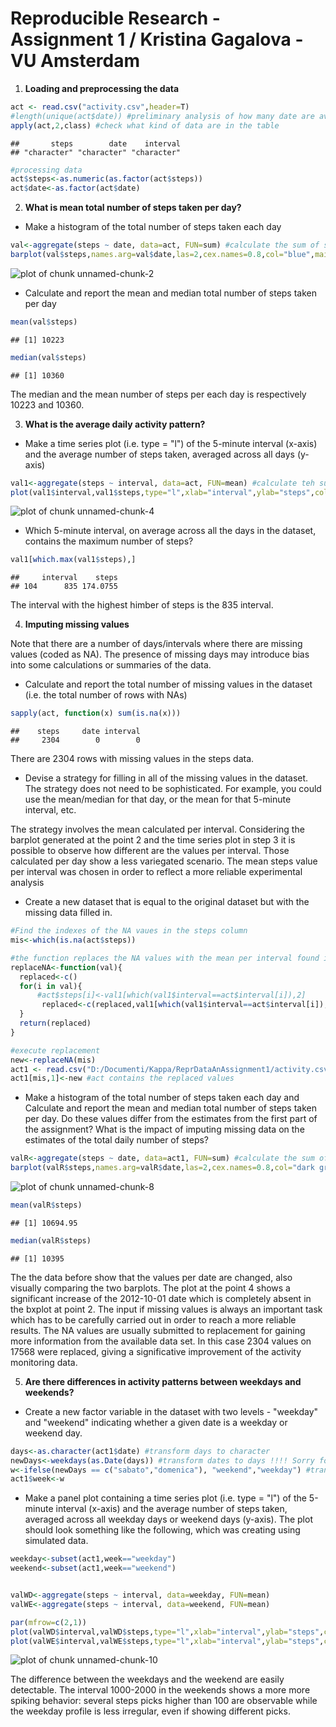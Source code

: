 Reproducible Research - Assignment 1 / Kristina Gagalova - VU Amsterdam
========================================================

1) **Loading and preprocessing the data**

```r
act <- read.csv("activity.csv",header=T)
#length(unique(act$date)) #preliminary analysis of how many date are avalable for the plotting
apply(act,2,class) #check what kind of data are in the table
```

```
##       steps        date    interval 
## "character" "character" "character"
```

```r
#processing data 
act$steps<-as.numeric(as.factor(act$steps)) 
act$date<-as.factor(act$date)
```

2) **What is mean total number of steps taken per day?**
- Make a histogram of the total number of steps taken each day

```r
val<-aggregate(steps ~ date, data=act, FUN=sum) #calculate the sum of steps by date
barplot(val$steps,names.arg=val$date,las=2,cex.names=0.8,col="blue",main="Total number of steps per day") #diplay output
```

![plot of chunk unnamed-chunk-2](figure/unnamed-chunk-2-1.png) 

- Calculate and report the mean and median total number of steps taken per day

```r
mean(val$steps)
```

```
## [1] 10223
```

```r
median(val$steps)
```

```
## [1] 10360
```

The median and the mean number of steps per each day is respectively 10223 and 10360. 

3) **What is the average daily activity pattern?**

- Make a time series plot (i.e. type = "l") of the 5-minute interval (x-axis) and the average number of steps taken, averaged across all days (y-axis)


```r
val1<-aggregate(steps ~ interval, data=act, FUN=mean) #calculate teh sum of steps by date
plot(val1$interval,val1$steps,type="l",xlab="interval",ylab="steps",col="dark blue",main="Time series plot: steps: 5 min - intervals")
```

![plot of chunk unnamed-chunk-4](figure/unnamed-chunk-4-1.png) 
- Which 5-minute interval, on average across all the days in the dataset, contains the maximum number of steps?

```r
val1[which.max(val1$steps),]
```

```
##     interval    steps
## 104      835 174.0755
```
The interval with the highest himber of steps is the 835 interval. 

4) **Imputing missing values**

Note that there are a number of days/intervals where there are missing values (coded as NA). The presence of missing days may introduce bias into some calculations or summaries of the data.

- Calculate and report the total number of missing values in the dataset (i.e. the total number of rows with NAs)

```r
sapply(act, function(x) sum(is.na(x)))
```

```
##    steps     date interval 
##     2304        0        0
```
There are 2304 rows with missing values in the steps data. 

- Devise a strategy for filling in all of the missing values in the dataset. The strategy does not need to be sophisticated. For example, you could use the mean/median for that day, or the mean for that 5-minute interval, etc.

The strategy involves the mean calculated per interval. Considering the barplot generated at the point 2 and the time series plot in step 3 it is possible to observe how different are the values per interval. Those calculated per day show a less variegated scenario. The mean steps value per interval was chosen in order to reflect a more reliable experimental analysis

- Create a new dataset that is equal to the original dataset but with the missing data filled in.


```r
#Find the indexes of the NA vaues in the steps column
mis<-which(is.na(act$steps))

#the function replaces the NA values with the mean per interval found in the val1 data frame
replaceNA<-function(val){
  replaced<-c()
  for(i in val){
      #act$steps[i]<-val1[which(val1$interval==act$interval[i]),2]
       replaced<-c(replaced,val1[which(val1$interval==act$interval[i]),2])
  }
  return(replaced)
}

#execute replacement
new<-replaceNA(mis)
act1 <- read.csv("D:/Documenti/Kappa/ReprDataAnAssignment1/activity.csv")
act1[mis,1]<-new #act contains the replaced values 
```
- Make a histogram of the total number of steps taken each day and Calculate and report the mean and median total number of steps taken per day. Do these values differ from the estimates from the first part of the assignment? What is the impact of imputing missing data on the estimates of the total daily number of steps?


```r
valR<-aggregate(steps ~ date, data=act1, FUN=sum) #calculate the sum of steps by date
barplot(valR$steps,names.arg=valR$date,las=2,cex.names=0.8,col="dark green",main="Total number of steps per day - corrected") #diplay output
```

![plot of chunk unnamed-chunk-8](figure/unnamed-chunk-8-1.png) 

```r
mean(valR$steps)
```

```
## [1] 10694.95
```

```r
median(valR$steps)
```

```
## [1] 10395
```
The the data before show that the values per date are changed, also visually comparing the two barplots. The plot at the point 4 shows a significant increase of the 2012-10-01 date which is completely absent in the bxplot at point 2. 
The input if missing values is always an important task which has to be carefully carried out in order to reach a more reliable results. The NA values are usually submitted to replacement for gaining more information from the available data set. In this case 2304 values on 17568 were replaced, giving a significative improvement of the activity monitoring data.


5) **Are there differences in activity patterns between weekdays and weekends?**

- Create a new factor variable in the dataset with two levels - "weekday" and "weekend" indicating whether a given date is a weekday or weekend day.


```r
days<-as.character(act1$date) #transform days to character
newDays<-weekdays(as.Date(days)) #transform dates to days !!!! Sorry for inconveniance but OS is in Italian 
w<-ifelse(newDays == c("sabato","domenica"), "weekend","weekday") #transform to 2 classes
act1$week<-w
```
- Make a panel plot containing a time series plot (i.e. type = "l") of the 5-minute interval (x-axis) and the average number of steps taken, averaged across all weekday days or weekend days (y-axis). The plot should look something like the following, which was creating using simulated data.



```r
weekday<-subset(act1,week=="weekday")
weekend<-subset(act1,week=="weekend")


valWD<-aggregate(steps ~ interval, data=weekday, FUN=mean)
valWE<-aggregate(steps ~ interval, data=weekend, FUN=mean)

par(mfrow=c(2,1))
plot(valWD$interval,valWD$steps,type="l",xlab="interval",ylab="steps",col="dark blue",main="Time series plot: weekday")
plot(valWE$interval,valWE$steps,type="l",xlab="interval",ylab="steps",col="blue",main="Time series plot: weekend")
```

![plot of chunk unnamed-chunk-10](figure/unnamed-chunk-10-1.png) 

The difference between the weekdays and the weekend are easily detectable. The interval 1000-2000 in the weekends shows a more more spiking behavior: several steps picks higher than 100 are observable while the weekday profile is less irregular, even if showing different picks. 
